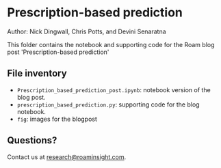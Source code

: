 # Prescription-based prediction

Author: Nick Dingwall, Chris Potts, and Devini Senaratna

This folder contains the notebook and supporting code for the Roam blog post 'Prescription-based prediction'


## File inventory

* `Prescription_based_prediction_post.ipynb`: notebook version of the blog post.
* `prescription_based_prediction.py`: supporting code for the blog notebook.
* `fig`: images for the blogpost


## Questions?

Contact us at <research@roaminsight.com>.
